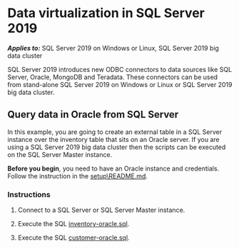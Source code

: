 # Data virtualization in SQL Server 2019

***Applies to:*** SQL Server 2019 on Windows or Linux, SQL Server 2019 big data cluster

SQL Server 2019 introduces new ODBC connectors to data sources like SQL Server, Oracle, MongoDB and Teradata. These connectors can be used from stand-alone SQL Server 2019 on Windows or Linux or SQL Server 2019 big data cluster.

## Query data in Oracle from SQL Server

In this example, you are going to create an external table in a SQL Server instance over the inventory table that sits on an Oracle server. If you are using a SQL Server 2019 big data cluster then the scripts can be executed on the SQL Server Master instance.

**Before you begin**, you need to have an Oracle instance and credentials. Follow the instruction in the [setup\README.md](setup/README.md).

### Instructions

1. Connect to a SQL Server or SQL Server Master instance.

1. Execute the SQL [inventory-oracle.sql](inventory-oracle.sql/).

1. Execute the SQL [customer-oracle.sql](customer-oracle.sql/).
